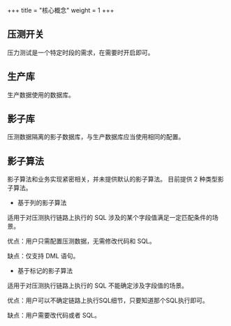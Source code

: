 +++
title = "核心概念"
weight = 1
+++

## 压测开关

压力测试是一个特定时段的需求，在需要时开启即可。

## 生产库

生产数据使用的数据库。

## 影子库

压测数据隔离的影子数据库，与生产数据库应当使用相同的配置。

## 影子算法

影子算法和业务实现紧密相关，并未提供默认的影子算法。
目前提供 2 种类型影子算法。

- 基于列的影子算法

适用于对压测执行链路上执行的 SQL 涉及的某个字段值满足一定匹配条件的场景。

优点：用户只需配置压测数据，无需修改代码和 SQL。

缺点：仅支持 DML 语句。

- 基于标记的影子算法 

适用于对压测执行链路上执行的 SQL 不能确定涉及字段值的场景。

优点：用户可以不确定链路上执行SQL细节，只要知道那个SQL执行即可。

缺点：用户需要改代码或者 SQL。
